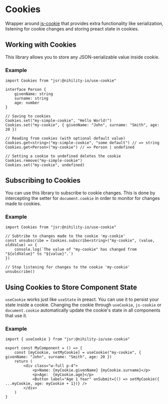 # Cookies
Wrapper around [js-cookie](https://github.com/js-cookie/js-cookie) that provides extra functionality like serialization, listening for cookie changes and storing preact state in cookies.

## Working with Cookies
This library allows you to store any JSON-serializable value inside cookie.

### Example
```tsx
import Cookies from "jsr:@nihility-io/use-cookie"

interface Person {
	givenName: string
	surname: string
	age: number
}

// Saving to cookies
Cookies.set("my-simple-cookie", "Hello World!")
Cookies.set("my-cookie", { givenName: "John", surname: "Smith", age: 20 })

// Reading from cookies (with optional default value)
Cookies.get<string>("my-simple-cookie", "some default") // => string
Cookies.get<Person>("my-cookie") // => Person | undefined

// Setting a cookie to undefined deletes the cookie
Cookies.remove("my-simple-cookie")
Cookies.set("my-cookie", undefined)
```

## Subscribing to Cookies
You can use this library to subscribe to cookie changes. This is done by intercepting the setter for `document.cookie` in order to monitor for changes made to cookies.

### Example
```tsx
import Cookies from "jsr:@nihility-io/use-cookie"

// Subtribe to changes made to the cookie 'my-cookie'
const unsubscribe = Cookies.subscribe<string>("my-cookie", (value, oldValue) => {
	console.log(`The value of "my-cookie" has changed from "${oldValue}" to "${value}".`)
})

// Stop listening for changes to the cookie 'my-cookie'
unsubscribe()
```

## Using Cookies to Store Component State
`useCookie` works just like `useState` in preact. You can use it to persist your state inside a cookie. Changing the cookie through `useCookie`, `js-cookie` or `document.cookie` automatically update the cookie's state in all components that use it.

### Example
```tsx
import { useCookie } from "jsr:@nihility-io/use-cookie"

export const MyComponent = () => {
	const [myCookie, setMyCookie] = useCookie("my-cookie", { givenName: "John", surname: "Smith", age: 20 })
	return (
		<div class="w-full p-4">
			<p>Name: {myCookie.givenName} {myCookie.surname}</p>
			<p>Age:  {myCookie.age}</p>
			<Button label="Age 1 Year" onSubmit={() => setMyCookie({ ...myCookie, age: myCookie + 1})} />
		</div>
	)
}
```